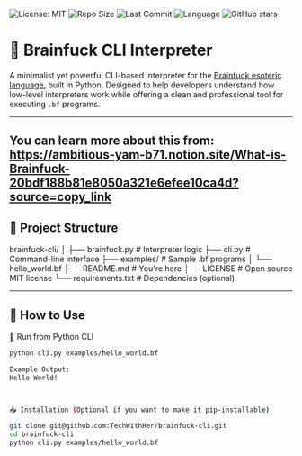 ![License: MIT](https://img.shields.io/badge/License-MIT-yellow.svg)
![Repo Size](https://img.shields.io/github/repo-size/TechWithHer/brainfuck-cli)
![Last Commit](https://img.shields.io/github/last-commit/TechWithHer/brainfuck-cli)
![Language](https://img.shields.io/github/languages/top/TechWithHer/brainfuck-cli)
![GitHub stars](https://img.shields.io/github/stars/TechWithHer/brainfuck-cli?style=social)


# 🧠 Brainfuck CLI Interpreter

A minimalist yet powerful CLI-based interpreter for the [Brainfuck esoteric language](https://en.wikipedia.org/wiki/Brainfuck), built in Python. Designed to help developers understand how low-level interpreters work while offering a clean and professional tool for executing `.bf` programs.


---
You can learn more about this from: https://ambitious-yam-b71.notion.site/What-is-Brainfuck-20bdf188b81e8050a321e6efee10ca4d?source=copy_link 
---

## 📂 Project Structure

brainfuck-cli/
│
├── brainfuck.py # Interpreter logic
├── cli.py # Command-line interface
├── examples/ # Sample .bf programs
│ └── hello_world.bf
├── README.md # You're here
├── LICENSE # Open source MIT license
└── requirements.txt # Dependencies (optional)


---

## 🚀 How to Use

 🐍 Run from Python CLI
```bash 
python cli.py examples/hello_world.bf

Example Output:
Hello World!



📥 Installation (Optional if you want to make it pip-installable)

git clone git@github.com:TechWithHer/brainfuck-cli.git
cd brainfuck-cli
python cli.py examples/hello_world.bf

